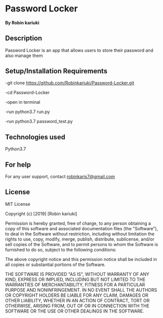 # Password Locker

#### By Robin kariuki


## Description
Password Locker is an app that allows users to store their password and also manage them

## Setup/Installation Requirements

-git clone https://github.com/Robinkariuki/Password-Locker.git

-cd Password-Locker

-open in terminal

-run python3.7 run.py

-run python3.7 password_test.py 

## Technologies used

Python3.7

## For help
For any user support, contact robinkaris7@gmail.com

## License
MIT License

Copyright (c) [2019] [Robin kariuki]

Permission is hereby granted, free of charge, to any person obtaining a copy of this software and associated documentation files (the "Software"), to deal in the Software without restriction, including without limitation the rights to use, copy, modify, merge, publish, distribute, sublicense, and/or sell copies of the Software, and to permit persons to whom the Software is furnished to do so, subject to the following conditions:

The above copyright notice and this permission notice shall be included in all copies or substantial portions of the Software.

THE SOFTWARE IS PROVIDED "AS IS", WITHOUT WARRANTY OF ANY KIND, EXPRESS OR IMPLIED, INCLUDING BUT NOT LIMITED TO THE WARRANTIES OF MERCHANTABILITY, FITNESS FOR A PARTICULAR PURPOSE AND NONINFRINGEMENT. IN NO EVENT SHALL THE AUTHORS OR COPYRIGHT HOLDERS BE LIABLE FOR ANY CLAIM, DAMAGES OR OTHER LIABILITY, WHETHER IN AN ACTION OF CONTRACT, TORT OR OTHERWISE, ARISING FROM, OUT OF OR IN CONNECTION WITH THE SOFTWARE OR THE USE OR OTHER DEALINGS IN THE SOFTWARE.

